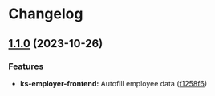 # Changelog

## [1.1.0](https://github.com/City-of-Helsinki/yjdh/compare/tet-backend-v1.0.0...tet-backend-v1.1.0) (2023-10-26)


### Features

* **ks-employer-frontend:** Autofill employee data ([f1258f6](https://github.com/City-of-Helsinki/yjdh/commit/f1258f6889ac6dd97fe5e3c621795dbfa2b3a0d8))
